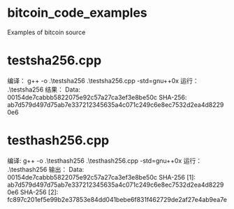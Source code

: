 # bitcoin_code_examples
Examples of bitcoin source
# testsha256.cpp
编译：
g++ -o .\testsha256 .\testsha256.cpp -std=gnu++0x
运行：
.\testsha256
结果：
Data: 00154de7cabbb5822075e92c57a27ca3ef3e8be50c
SHA-256: ab7d579d497d75ab7e337212345635a4c071c249c6e8ec7532d2ea4d82290e6
# testhash256.cpp
编译:
g++ -o .\testhash256 .\testhash256.cpp -std=gnu++0x
运行：
.\testhash256
输出：
Data: 00154de7cabbb5822075e92c57a27ca3ef3e8be50c
SHA-256 [1]: ab7d579d497d75ab7e337212345635a4c071c249c6e8ec7532d2ea4d82290e6
SHA-256 [2]: fc897c201ef5e99b2e37853e84dd041bebe6f831f462729de2af27e4ab9ea7e

